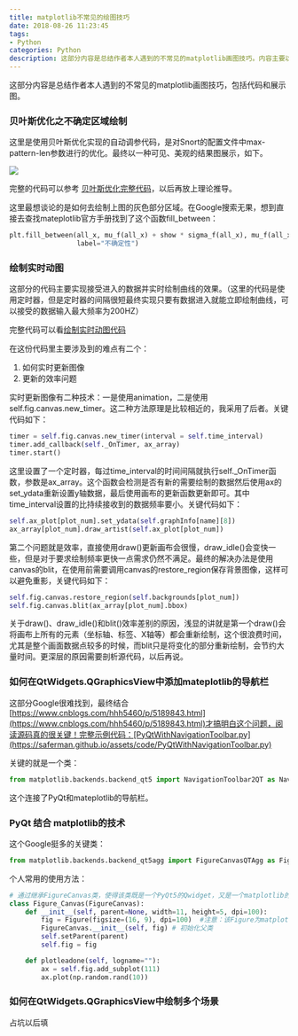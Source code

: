 ```yaml
---
title: matplotlib不常见的绘图技巧
date: 2018-08-26 11:23:45
tags:
- Python
categories: Python
description: 这部分内容是总结作者本人遇到的不常见的matplotlib画图技巧。内容主要以代码和效果图的形式展示。
---
```

这部分内容是总结作者本人遇到的不常见的matplotlib画图技巧，包括代码和展示图。

### 贝叶斯优化之不确定区域绘制

这里是使用贝叶斯优化实现的自动调参代码，是对Snort的配置文件中max-pattern-len参数进行的优化。最终以一种可见、美观的结果图展示，如下。

![](https://saferman.github.io/assets/img/matplotlib_summary/bayesian-optimization.png)

完整的代码可以参考 [贝叶斯优化完整代码](https://saferman.github.io/assets/code/bayesian-optimization.py)，以后再放上理论推导。

这里最想谈论的是如何去绘制上图的灰色部分区域。在Google搜索无果，想到直接去查找mateplotlib官方手册找到了这个函数fill\_between：

```python
plt.fill_between(all_x, mu_f(all_x) + show * sigma_f(all_x), mu_f(all_x) - show * sigma_f(all_x), facecolor="lightgray",
                 label="不确定性")
```
### 绘制实时动图

这部分的代码主要实现接受进入的数据并实时绘制曲线的效果。（这里的代码是使用定时器，但是定时器的间隔很短最终实现只要有数据进入就能立即绘制曲线，可以接受的数据输入最大频率为200HZ）

完整代码可以看[绘制实时动图代码](https://saferman.github.io/assets/code/merge_graph_by_time.py)

在这份代码里主要涉及到的难点有二个：

1. 如何实时更新图像
2. 更新的效率问题

实时更新图像有二种技术：一是使用animation，二是使用self.fig.canvas.new\_timer。这二种方法原理是比较相近的，我采用了后者。关键代码如下：

```python
timer = self.fig.canvas.new_timer(interval = self.time_interval)
timer.add_callback(self._OnTimer, ax_array)
timer.start()
```

这里设置了一个定时器，每过time\_interval的时间间隔就执行self.\_OnTimer函数，参数是ax\_array。这个函数会检测是否有新的需要绘制的数据然后使用ax的set\_ydata重新设置y轴数据，最后使用画布的更新函数更新即可。其中time\_interval设置的比持续接收到的数据频率要小。关键代码如下：

```python
self.ax_plot[plot_num].set_ydata(self.graphInfo[name][8])
ax_array[plot_num].draw_artist(self.ax_plot[plot_num])
```

第二个问题就是效率，直接使用draw()更新画布会很慢，draw\_idle()会变快一些，但是对于要求绘制频率更快一点需求仍然不满足。最终的解决办法是使用canvas的blit，在使用前需要调用canvas的restore\_region保存背景图像，这样可以避免重影，关键代码如下：

```python
self.fig.canvas.restore_region(self.backgrounds[plot_num])
self.fig.canvas.blit(ax_array[plot_num].bbox)
```

关于draw()、draw\_idle()和blit()效率差别的原因，浅显的讲就是第一个draw()会将画布上所有的元素（坐标轴、标签、X轴等）都会重新绘制，这个很浪费时间，尤其是整个画面数据点较多的时候，而blit只是将变化的部分重新绘制，会节约大量时间。更深层的原因需要剖析源代码，以后再说。

### 如何在QtWidgets.QGraphicsView中添加mateplotlib的导航栏

这部分Google很难找到，最终结合[https://www.cnblogs.com/hhh5460/p/5189843.html](https://www.cnblogs.com/hhh5460/p/5189843.html)才搞明白这个问题，阅读源码真的很关键！完整示例代码：[PyQtWithNavigationToolbar.py](https://saferman.github.io/assets/code/PyQtWithNavigationToolbar.py)

关键的就是一个类：

```python
from matplotlib.backends.backend_qt5 import NavigationToolbar2QT as NavigationToolbar
```

这个连接了PyQt和mateplotlib的导航栏。

### PyQt 结合 matplotlib的技术

这个Google挺多的关键类：

```Python
from matplotlib.backends.backend_qt5agg import FigureCanvasQTAgg as FigureCanvas
```

个人常用的使用方法：

```python
# 通过继承FigureCanvas类，使得该类既是一个PyQt5的Qwidget，又是一个matplotlib的FigureCanvas，这是连接pyqt5与matplotlib的关键
class Figure_Canvas(FigureCanvas):                                            
    def __init__(self, parent=None, width=11, height=5, dpi=100):
        fig = Figure(figsize=(16, 9), dpi=100)  #注意：该Figure为matplotlib下的figure，不是pyplot下面的figure
        FigureCanvas.__init__(self, fig) # 初始化父类
        self.setParent(parent)
        self.fig = fig

    def plotleadone(self, logname=""):
        ax = self.fig.add_subplot(111)
        ax.plot(np.random.rand(10))
```

### 如何在QtWidgets.QGraphicsView中绘制多个场景

占坑以后填